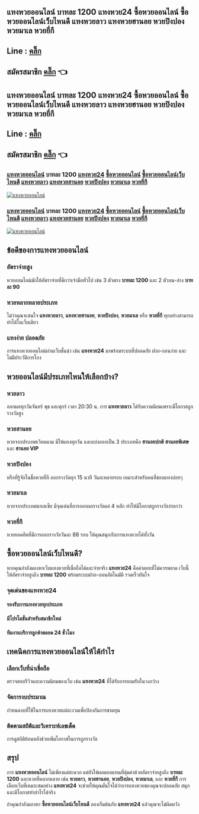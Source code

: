 
## แทงหวยออนไลน์ บาทละ 1200 แทงหวย24 ซื้อหวยออนไลน์ ซื้อหวยออนไลน์เว็บไหนดี แทงหวยลาว แทงหวยฮานอย หวยปิงปอง หวยมาเล หวยยี่กี

## Line : **[คลิ๊ก](https://lin.ee/cql1qpi)**

## สมัครสมาชิก **[คลิ๊ก](https://bit.ly/w99-th)** 👈

## แทงหวยออนไลน์ บาทละ 1200 แทงหวย24 ซื้อหวยออนไลน์ ซื้อหวยออนไลน์เว็บไหนดี แทงหวยลาว แทงหวยฮานอย หวยปิงปอง หวยมาเล หวยยี่กี

## Line : **[คลิ๊ก](https://lin.ee/cql1qpi)**

## สมัครสมาชิก **[คลิ๊ก](https://bit.ly/w99-th)** 👈

### **[แทงหวยออนไลน์](https://bit.ly/w99-uol)** **บาทละ 1200** **[แทงหวย24](https://bit.ly/w99-uol)** **[ซื้อหวยออนไลน์](https://bit.ly/w99-uol)** **[ซื้อหวยออนไลน์เว็บไหนดี](https://bit.ly/w99-uol)** **[แทงหวยลาว](https://bit.ly/w99-uol)** **[แทงหวยฮานอย](https://bit.ly/w99-uol)** **[หวยปิงปอง](https://bit.ly/w99-uol)** **[หวยมาเล](https://bit.ly/w99-uol)** **[หวยยี่กี](https://bit.ly/w99-uol)**

[![แทงหวยออนไลน์](https://github.com/user-attachments/assets/b85eb1a5-483f-4ab3-9b05-316b202ca9c7)](https://bit.ly/w99-uol)

### **[แทงหวยออนไลน์](https://bit.ly/w99-uol)** **บาทละ 1200** **[แทงหวย24](https://bit.ly/w99-uol)** **[ซื้อหวยออนไลน์](https://bit.ly/w99-uol)** **[ซื้อหวยออนไลน์เว็บไหนดี](https://bit.ly/w99-uol)** **[แทงหวยลาว](https://bit.ly/w99-uol)** **[แทงหวยฮานอย](https://bit.ly/w99-uol)** **[หวยปิงปอง](https://bit.ly/w99-uol)** **[หวยมาเล](https://bit.ly/w99-uol)** **[หวยยี่กี](https://bit.ly/w99-uol)**

[![แทงหวยออนไลน์](https://github.com/user-attachments/assets/b85eb1a5-483f-4ab3-9b05-3162b202ca9c7)](https://bit.ly/w99-uol)

## ข้อดีของการแทงหวยออนไลน์

### อัตราจ่ายสูง
หวยออนไลน์มักให้อัตราจ่ายที่ดีกว่าเจ้ามือทั่วไป เช่น 3 ตัวตรง **บาทละ 1200** และ 2 ตัวบน-ล่าง **บาทละ 90**

### หวยหลากหลายประเภท
ไม่ว่าคุณจะสนใจ **แทงหวยลาว**, **แทงหวยฮานอย**, **หวยปิงปอง**, **หวยมาเล** หรือ **หวยยี่กี** ทุกอย่างสามารถทำได้ในเว็บเดียว

### แทงง่าย ปลอดภัย
การแทงหวยออนไลน์ผ่านเว็บชั้นนำ เช่น **แทงหวย24** มาพร้อมระบบที่ปลอดภัย ฝาก-ถอนง่าย และไม่มีประวัติการโกง

## หวยออนไลน์มีประเภทไหนให้เลือกบ้าง?

### หวยลาว
ออกผลทุกวันจันทร์ พุธ และศุกร์ เวลา 20:30 น. การ **แทงหวยลาว** ได้รับความนิยมเพราะมีโอกาสถูกรางวัลสูง

### หวยฮานอย
หวยจากประเทศเวียดนาม มีให้แทงทุกวัน และแบ่งออกเป็น 3 ประเภทคือ **ฮานอยปกติ** **ฮานอยพิเศษ** และ **ฮานอย VIP**

### หวยปิงปอง
หรือที่รู้จักในชื่อหวยยี่กี ออกรางวัลทุก 15 นาที วันละหลายรอบ เหมาะสำหรับคนที่ชอบแทงบ่อยๆ

### หวยมาเล
หวยจากประเทศมาเลเซีย มีจุดเด่นที่การออกผลรางวัลแค่ 4 หลัก ทำให้มีโอกาสถูกรางวัลง่ายกว่า

### หวยยี่กี
หวยยอดฮิตที่มีการออกรางวัลวันละ 88 รอบ ให้คุณสนุกกับการแทงหวยได้ทั้งวัน

## ซื้อหวยออนไลน์เว็บไหนดี?

หากคุณกำลังมองหาเว็บแทงหวยที่เชื่อถือได้และจ่ายจริง **แทงหวย24** คือคำตอบที่ไม่ควรพลาด เว็บนี้ให้อัตราจ่ายสูงถึง **บาทละ 1200** พร้อมระบบฝาก-ถอนอัตโนมัติ รวดเร็วทันใจ

### จุดเด่นของแทงหวย24

#### รองรับการแทงหวยทุกประเภท
#### มีโปรโมชั่นสำหรับสมาชิกใหม่
#### ทีมงานบริการลูกค้าตลอด 24 ชั่วโมง

## เทคนิคการแทงหวยออนไลน์ให้ได้กำไร

### เลือกเว็บที่น่าเชื่อถือ
ตรวจสอบรีวิวและความนิยมของเว็บ เช่น **แทงหวย24** ที่ได้รับการยอมรับในวงกว้าง

### จัดการงบประมาณ
กำหนดงบที่ใช้ในการแทงหวยแต่ละงวดเพื่อป้องกันการขาดทุน

### ติดตามสถิติและวิเคราะห์เลขเด็ด
การดูสถิติย้อนหลังช่วยเพิ่มโอกาสในการถูกรางวัล

## สรุป

การ **แทงหวยออนไลน์** ไม่เพียงแต่สะดวก แต่ยังให้ผลตอบแทนที่คุ้มค่าด้วยอัตราจ่ายสูงถึง **บาทละ 1200** และหวยที่หลากหลาย เช่น **หวยลาว**, **หวยฮานอย**, **หวยปิงปอง**, **หวยมาเล**, และ **หวยยี่กี** การเลือกเว็บที่เหมาะสมอย่าง **แทงหวย24** จะช่วยให้คุณมั่นใจได้ว่าการแทงหวยของคุณจะปลอดภัย สนุก และมีโอกาสทำกำไรได้จริง

ถ้าคุณกำลังมองหา **ซื้อหวยออนไลน์เว็บไหนดี** ลองเริ่มต้นกับ **แทงหวย24** แล้วคุณจะไม่ผิดหวัง
